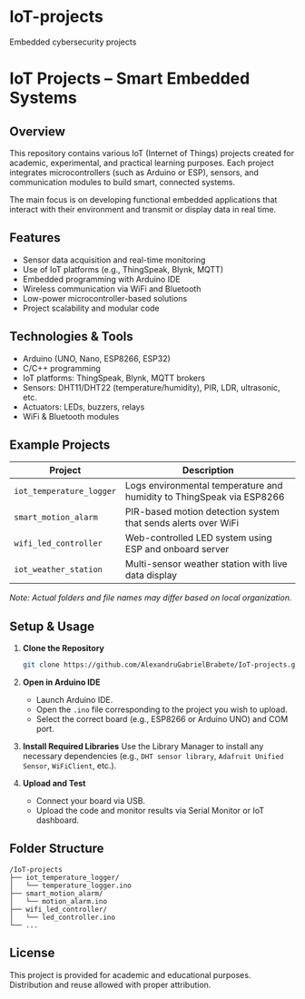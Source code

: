 # IoT-projects
Embedded cybersecurity projects 

# IoT Projects – Smart Embedded Systems

## Overview

This repository contains various IoT (Internet of Things) projects created for academic, experimental, and practical learning purposes. Each project integrates microcontrollers (such as Arduino or ESP), sensors, and communication modules to build smart, connected systems.

The main focus is on developing functional embedded applications that interact with their environment and transmit or display data in real time.

## Features

- Sensor data acquisition and real-time monitoring
- Use of IoT platforms (e.g., ThingSpeak, Blynk, MQTT)
- Embedded programming with Arduino IDE
- Wireless communication via WiFi and Bluetooth
- Low-power microcontroller-based solutions
- Project scalability and modular code

## Technologies & Tools

- Arduino (UNO, Nano, ESP8266, ESP32)
- C/C++ programming
- IoT platforms: ThingSpeak, Blynk, MQTT brokers
- Sensors: DHT11/DHT22 (temperature/humidity), PIR, LDR, ultrasonic, etc.
- Actuators: LEDs, buzzers, relays
- WiFi & Bluetooth modules

## Example Projects

| Project                  | Description                                                                 |
|--------------------------|-----------------------------------------------------------------------------|
| `iot_temperature_logger` | Logs environmental temperature and humidity to ThingSpeak via ESP8266       |
| `smart_motion_alarm`     | PIR-based motion detection system that sends alerts over WiFi               |
| `wifi_led_controller`    | Web-controlled LED system using ESP and onboard server                      |
| `iot_weather_station`    | Multi-sensor weather station with live data display                         |

*Note: Actual folders and file names may differ based on local organization.*

## Setup & Usage

1. **Clone the Repository**
   ```bash
   git clone https://github.com/AlexandruGabrielBrabete/IoT-projects.git
   ```

2. **Open in Arduino IDE**
   - Launch Arduino IDE.
   - Open the `.ino` file corresponding to the project you wish to upload.
   - Select the correct board (e.g., ESP8266 or Arduino UNO) and COM port.

3. **Install Required Libraries**
   Use the Library Manager to install any necessary dependencies (e.g., `DHT sensor library`, `Adafruit Unified Sensor`, `WiFiClient`, etc.).

4. **Upload and Test**
   - Connect your board via USB.
   - Upload the code and monitor results via Serial Monitor or IoT dashboard.

## Folder Structure

```
/IoT-projects
├── iot_temperature_logger/
│   └── temperature_logger.ino
├── smart_motion_alarm/
│   └── motion_alarm.ino
├── wifi_led_controller/
│   └── led_controller.ino
└── ...
```

## License

This project is provided for academic and educational purposes. Distribution and reuse allowed with proper attribution.
